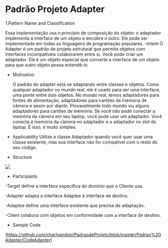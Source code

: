 # Padrão Projeto Adapter
1.Pattern Name and Classification

Essa implementação usa o princípio de composição do objeto: o adaptador implementa a interface de um objeto e encobre o outro. Ele pode ser implementado em todas as linguagens de programação populares.
  -Intent
  O Adapter é um padrão de projeto estrutural que permite objetos com interfaces incompatíveis colaborarem entre si.
  Você pode criar um adaptador. Ele é um objeto especial que converte a interface de um objeto para que outro objeto possa entendê-lo
  - Motivation
  
    O padrão do adapter está se adaptando entre classes e objetos. Como qualquer adaptador no mundo real, ele é usado para ser uma interface, uma ponte entre dois objetos. No mundo real, temos adaptadores para fontes de alimentação, adaptadores para cartões de memória de câmera e assim por diante. Provavelmente todo mundo viu alguns adaptadores para cartões de memória. Se você não pode conectar a memória da câmera em seu laptop, você pode usar um adaptador. Você conecta a memória da câmera no adaptador e o adaptador no slot do laptop. É isso, é muito simples.
  - Applicability
     Utilize a classe Adaptador quando você quer usar uma classe existente, mas sua interface não for compatível com o resto do seu código.
  
  - Structure 
  
  ![](https://refactoring.guru/images/patterns/diagrams/adapter/example.png)
  
  - Participants
  
   -Target define a interface específica do domínio que o Cliente usa.
   
   -Adapter adapta a interface Adaptee à interface de destino.
   
   -Adaptee define uma interface existente que precisa de adaptação.
   
   -Client colabora com objetos em conformidade com a interface de destino.
  - Sample Code 
  
  (https://github.com/charlyandrei/PadraodeProjeto/blob/master/Padrao%20Adapter/CodeAdapter)
